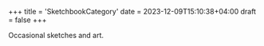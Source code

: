 +++
title = 'SketchbookCategory'
date = 2023-12-09T15:10:38+04:00
draft = false
+++

Occasional sketches and art.
